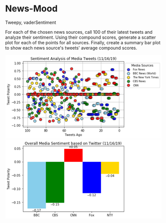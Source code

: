 # News-Mood
Tweepy, vaderSentiment

For each of the chosen news sources, call 100 of their latest tweets and analyze their sentiment. Using their compound scores, generate a scatter plot for each of the points for all sources. Finally, create a summary bar plot to show each news source's tweets' average compound scores.

![scatter](analysis/11-16-19_Fig1.png)
![summary](analysis/11-16-19_Fig2.png)
